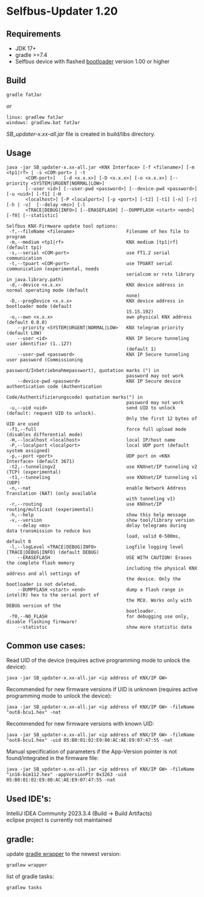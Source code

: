 # Selfbus-Updater 1.20

## Requirements

* JDK 17+
* gradle >=7.4
* Selfbus device with flashed [bootloader](../../bootloader) version 1.00 or higher

## Build
```
gradle fatJar
```
*or*
```
linux: gradlew fatJar
windows: gradlew.bat fatJar
```
*SB_updater-x.xx-all.jar* file is created in build/libs directory.

## Usage
```
java -jar SB_updater-x.xx-all.jar <KNX Interface> [-f <filename>] [-m <tp1|rf> | -s <COM-port> | -t
       <COM-port>]   [-d <x.x.x>] [-D <x.x.x>] [-o <x.x.x>] [--priority <SYSTEM|URGENT|NORMAL|LOW>]
       [--user <id>] [--user-pwd <password>] [--device-pwd <password>] [-u <uid>] [-f1] [-H
       <localhost>] [-P <localport>] [-p <port>] [-t2] [-t1] [-n] [-r] [-h | -v]  [--delay <ms>] [-l
       <TRACE|DEBUG|INFO>] [--ERASEFLASH] [--DUMPFLASH <start> <end>] [-f0] [--statistic]

Selfbus KNX-Firmware update tool options:
 -f,--fileName <filename>                   Filename of hex file to program
 -m,--medium <tp1|rf>                       KNX medium [tp1|rf] (default tp1)
 -s,--serial <COM-port>                     use FT1.2 serial communication
 -t,--tpuart <COM-port>                     use TPUART serial communication (experimental, needs
                                            serialcom or rxtx library in java.library.path)
 -d,--device <x.x.x>                        KNX device address in normal operating mode (default
                                            none)
 -D,--progDevice <x.x.x>                    KNX device address in bootloader mode (default
                                            15.15.192)
 -o,--own <x.x.x>                           own physical KNX address (default 0.0.0)
    --priority <SYSTEM|URGENT|NORMAL|LOW>   KNX telegram priority (default LOW)
    --user <id>                             KNX IP Secure tunneling user identifier (1..127)
                                            (default 1)
    --user-pwd <password>                   KNX IP Secure tunneling user password (Commissioning
                                            password/Inbetriebnahmepasswort), quotation marks (") in
                                            password may not work
    --device-pwd <password>                 KNX IP Secure device authentication code (Authentication
                                            Code/Authentifizierungscode) quotation marks(") in
                                            password may not work
 -u,--uid <uid>                             send UID to unlock (default: request UID to unlock).
                                            Only the first 12 bytes of UID are used
 -f1,--full                                 force full upload mode (disables differential mode)
 -H,--localhost <localhost>                 local IP/host name
 -P,--localport <localport>                 local UDP port (default system assigned)
 -p,--port <port>                           UDP port on <KNX Interface> (default 3671)
 -t2,--tunnelingv2                          use KNXnet/IP tunneling v2 (TCP) (experimental)
 -t1,--tunneling                            use KNXnet/IP tunneling v1 (UDP)
 -n,--nat                                   enable Network Address Translation (NAT) (only available
                                            with tunneling v1)
 -r,--routing                               use KNXnet/IP routing/multicast (experimental)
 -h,--help                                  show this help message
 -v,--version                               show tool/library version
    --delay <ms>                            delay telegrams during data transmission to reduce bus
                                            load, valid 0-500ms, default 0
 -l,--logLevel <TRACE|DEBUG|INFO>           Logfile logging level [TRACE|DEBUG|INFO] (default DEBUG)
    --ERASEFLASH                            USE WITH CAUTION! Erases the complete flash memory
                                            including the physical KNX address and all settings of
                                            the device. Only the bootloader is not deleted.
    --DUMPFLASH <start> <end>               dump a flash range in intel(R) hex to the serial port of
                                            the MCU. Works only with DEBUG version of the
                                            bootloader.
 -f0,--NO_FLASH                             for debugging use only, disable flashing firmware!
    --statistic                             show more statistic data
```
## Common use cases:
Read UID of the device (requires active programming mode to unlock the device):
```
java -jar SB_updater-x.xx-all.jar <ip address of KNX/IP GW>
```
Recommended for new firmware versions if UID is unknown (requires active programming mode to unlock the device):
```
java -jar SB_updater-x.xx-all.jar <ip address of KNX/IP GW> -fileName "out8-bcu1.hex" -nat
```
Recommended for new firmware versions with known UID:
```
java -jar SB_updater-x.xx-all.jar <ip address of KNX/IP GW> -fileName "out8-bcu1.hex" -uid 05:B0:01:02:E9:80:AC:AE:E9:07:47:55 -nat 
```
Manual specification of parameters if the App-Version pointer is not found/integrated in the firmware file:
```
java -jar SB_updater-x.xx-all.jar <ip address of KNX/IP GW> -fileName "in16-bim112.hex" -appVersionPtr 0x3263 -uid 05:B0:01:02:E9:80:AC:AE:E9:07:47:55 -nat 
```
## Used IDE's:
IntelliJ IDEA Community 2023.3.4 (Build -> Build Artifacts)<br>
eclipse project is currently not maintained
## gradle:
update [gradle wrapper](gradle/wrapper) to the newest version:
```
gradlew wrapper
```

list of gradle tasks:
```
gradlew tasks
```